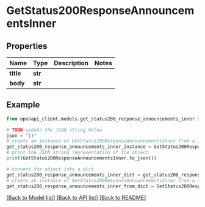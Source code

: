 # GetStatus200ResponseAnnouncementsInner


## Properties

Name | Type | Description | Notes
------------ | ------------- | ------------- | -------------
**title** | **str** |  | 
**body** | **str** |  | 

## Example

```python
from openapi_client.models.get_status200_response_announcements_inner import GetStatus200ResponseAnnouncementsInner

# TODO update the JSON string below
json = "{}"
# create an instance of GetStatus200ResponseAnnouncementsInner from a JSON string
get_status200_response_announcements_inner_instance = GetStatus200ResponseAnnouncementsInner.from_json(json)
# print the JSON string representation of the object
print(GetStatus200ResponseAnnouncementsInner.to_json())

# convert the object into a dict
get_status200_response_announcements_inner_dict = get_status200_response_announcements_inner_instance.to_dict()
# create an instance of GetStatus200ResponseAnnouncementsInner from a dict
get_status200_response_announcements_inner_from_dict = GetStatus200ResponseAnnouncementsInner.from_dict(get_status200_response_announcements_inner_dict)
```
[[Back to Model list]](../README.md#documentation-for-models) [[Back to API list]](../README.md#documentation-for-api-endpoints) [[Back to README]](../README.md)


